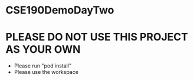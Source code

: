 # CSE190DemoDayTwo
# PLEASE DO NOT USE THIS PROJECT AS YOUR OWN

* Please run "pod install"
* Please use the workspace

